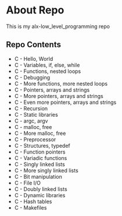 # About Repo
This is my alx-low_level_programming repo

## Repo Contents
- C - Hello, World
- C - Variables, if, else, while
- C - Functions, nested loops
- C - Debugging
- C - More functions, more nested loops
- C - Pointers, arrays and strings
- C - More pointers, arrays and strings
- C - Even more pointers, arrays and strings
- C - Recursion
- C - Static libraries
- C - argc, argv
- C - malloc, free
- C - More malloc, free
- C - Preprocessor
- C - Structures, typedef
- C - Function pointers
- C - Variadic functions
- C - Singly linked lists
- C - More singly linked lists
- C - Bit manipulation
- C - File I/O
- C - Doubly linked lists
- C - Dynamic libraries
- C - Hash tables
- C - Makefiles
